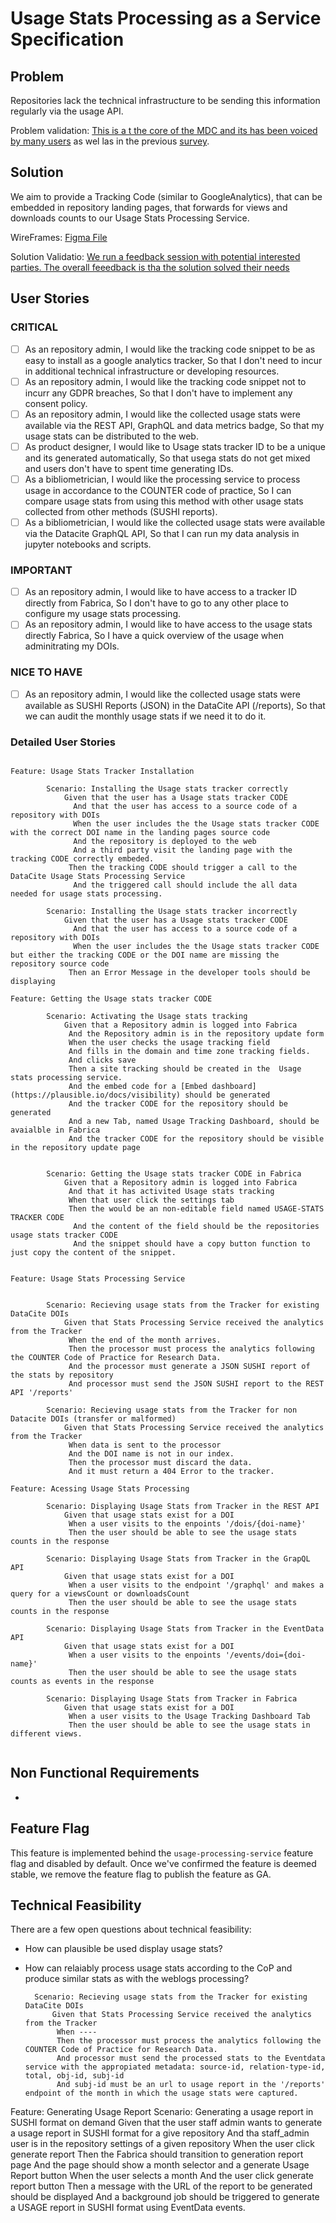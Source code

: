 # Usage Stats Processing as a Service Specification

## Problem

Repositories lack the technical infrastructure to be sending this information regularly via the usage API. 

Problem validation: [This is a t the core of the MDC and its has been voiced by many users](https://datacite.productboard.com/roadmap/2537097-development-journey/features/7041967/detail) as wel las in the previous [survey](https://zenodo.org/record/3476545#.YIBZ36kzZUI). 

## Solution 

We aim to provide a Tracking Code (similar to GoogleAnalytics), that can be embedded in repository landing pages, that forwards for views and downloads counts to our Usage Stats Processing Service.  

WireFrames: [Figma File](https://www.figma.com/file/Fd54mIb3WVYqQfw3KQmp68/SAAS-Processor?node-id=0%3A1)

Solution Validatio: [We run a feedback session with potential interested parties. The overall feeedback is tha the solution solved their needs]()

## User Stories

### CRITICAL

- [ ] As an repository admin, I would like the tracking code snippet to be as easy to install as a google analytics tracker, So that I don't need to incur in additional technical infrastructure or developing resources.
- [ ] As an repository admin, I would like the tracking code snippet not to incurr any GDPR breaches, So that I don't have to implement any consent policy.
- [ ] As an repository admin, I would like the collected usage stats were available via the REST API, GraphQL and  data metrics badge, So that my usage stats can be distributed to the web.
- [ ] As product designer, I would like to Usage stats tracker ID to be a unique and its generated automatically, So that usega stats do not get mixed and users don't have to spent time generating IDs.
- [ ] As a bibliometrician, I would like the processing service to process usage in accordance to the COUNTER code of practice, So I can compare usage stats from using this method with other usage stats collected from other methods (SUSHI reports).
- [ ] As a bibliometrician, I would like the collected usage stats were available via the Datacite GraphQL API, So that I can run my data analysis in jupyter notebooks and scripts.

### IMPORTANT

- [ ] As an repository admin, I would like to have access to a tracker ID directly from Fabrica, So I don't have to go to any other place to configure my usage stats processing.
- [ ] As an repository admin, I would like to have access to the usage stats directly Fabrica, So I have a quick overview of the usage when adminitrating my DOIs.

### NICE TO HAVE

- [ ] As an repository admin, I would like the collected usage stats were available as SUSHI Reports (JSON) in the DataCite API (/reports), So that we can audit the monthly usage stats if we need it to do it.

### Detailed User Stories

```cucumber

Feature: Usage Stats Tracker Installation

        Scenario: Installing the Usage stats tracker correctly
            Given that the user has a Usage stats tracker CODE
              And that the user has access to a source code of a repository with DOIs  
              When the user includes the the Usage stats tracker CODE with the correct DOI name in the landing pages source code
              And the repository is deployed to the web
              And a third party visit the landing page with the tracking CODE correctly embeded.
             Then the tracking CODE should trigger a call to the DataCite Usage Stats Processing Service
              And the triggered call should include the all data needed for usage stats processing. 

        Scenario: Installing the Usage stats tracker incorrectly
            Given that the user has a Usage stats tracker CODE
              And that the user has access to a source code of a repository with DOIs  
              When the user includes the the Usage stats tracker CODE but either the tracking CODE or the DOI name are missing the repository source code
             Then an Error Message in the developer tools should be displaying 

Feature: Getting the Usage stats tracker CODE

        Scenario: Activating the Usage stats tracking
            Given that a Repository admin is logged into Fabrica
             And the Repository admin is in the repository update form 
             When the user checks the usage tracking field
             And fills in the domain and time zone tracking fields.
             And clicks save
             Then a site tracking should be created in the  Usage stats processing service.
             And the embed code for a [Embed dashboard](https://plausible.io/docs/visibility) should be generated
             And the tracker CODE for the repository should be generated
             And a new Tab, named Usage Tracking Dashboard, should be avaialble in Fabrica 
             And the tracker CODE for the repository should be visible in the repository update page


        Scenario: Getting the Usage stats tracker CODE in Fabrica
            Given that a Repository admin is logged into Fabrica
             And that it has activited Usage stats tracking
             When that user click the settings tab
             Then the would be an non-editable field named USAGE-STATS TRACKER CODE
              And the content of the field should be the repositories usage stats tracker CODE
              And the snippet should have a copy button function to just copy the content of the snippet.


Feature: Usage Stats Processing Service 


        Scenario: Recieving usage stats from the Tracker for existing DataCite DOIs
            Given that Stats Processing Service received the analytics from the Tracker
             When the end of the month arrives.
             Then the processor must process the analytics following the COUNTER Code of Practice for Research Data.
             And the processor must generate a JSON SUSHI report of the stats by repository
             And processor must send the JSON SUSHI report to the REST API '/reports'

        Scenario: Recieving usage stats from the Tracker for non Datacite DOIs (transfer or malformed)
            Given that Stats Processing Service received the analytics from the Tracker
             When data is sent to the processor
             And the DOI name is not in our index.
             Then the processor must discard the data.
             And it must return a 404 Error to the tracker.

Feature: Acessing Usage Stats Processing

        Scenario: Displaying Usage Stats from Tracker in the REST API
            Given that usage stats exist for a DOI
             When a user visits to the enpoints '/dois/{doi-name}'
             Then the user should be able to see the usage stats counts in the response

        Scenario: Displaying Usage Stats from Tracker in the GrapQL API
            Given that usage stats exist for a DOI
             When a user visits to the endpoint '/graphql' and makes a query for a viewsCount or downloadsCount
             Then the user should be able to see the usage stats counts in the response

        Scenario: Displaying Usage Stats from Tracker in the EventData API
            Given that usage stats exist for a DOI
             When a user visits to the enpoints '/events/doi={doi-name}'
             Then the user should be able to see the usage stats counts as events in the response

        Scenario: Displaying Usage Stats from Tracker in Fabrica
            Given that usage stats exist for a DOI
             When a user visits to the Usage Tracking Dashboard Tab
             Then the user should be able to see the usage stats in different views.


```


## Non Functional Requirements

- 



## Feature Flag

This feature is implemented behind the `usage-processing-service` feature flag and disabled by default.
Once we've confirmed the feature is deemed stable, we remove the feature flag to publish the feature as GA.

## Technical Feasibility

There are a few open questions about technical feasibility:

- How can plausible be used display usage stats? 
- How can relaiably process usage stats according to the CoP and produce similar stats as with the weblogs processing?







        Scenario: Recieving usage stats from the Tracker for existing DataCite DOIs
            Given that Stats Processing Service received the analytics from the Tracker
             When ----
             Then the processor must process the analytics following the COUNTER Code of Practice for Research Data.
             And processor must send the processed stats to the Eventdata service with the appropiated metadata: source-id, relation-type-id, total, obj-id, subj-id
             And subj-id must be an url to usage report in the '/reports' endpoint of the month in which the usage stats were captured.



 Feature: Generating Usage Report
        Scenario: Generating a usage report in SUSHI format on demand
            Given that the user staff admin wants to generate a usage report in SUSHI format for a give repository
              And tha staff_admin user is in the repository settings of a given repository
             When the user click generate report
             Then the Fabrica should transition to generation report page
             And the page should show a month selector and a generate Usage Report button
             When the user selects a month
             And the user click generate report button
             Then a message with the URL of the report to be generated should be displayed
             And a background job should be triggered to generate a USAGE report in SUSHI format using EventData events.